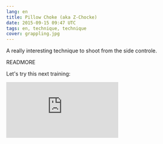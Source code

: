 ```yaml
---
lang: en
title: Pillow Choke (aka Z-Chocke)
date: 2015-09-15 09:47 UTC
tags: en, technique, technique
cover: grappling.jpg
---
```


A really interesting technique to shoot from the side controle. 

READMORE

Let's try this next training: 

<iframe src="https://www.youtube.com/embed/nI93Lh8591Q" frameborder="0" allowfullscreen></iframe>


